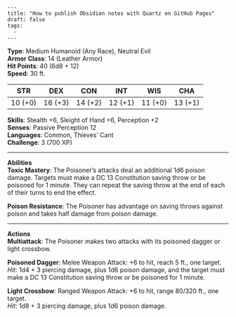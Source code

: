 ```
---
title: "How to publish Obsidian notes with Quartz on GitHub Pages"
draft: false
tags:
  - 
---
```
**Type**: Medium Humanoid (Any Race), Neutral Evil  
**Armor Class**: 14 (Leather Armor)  
**Hit Points**: 40 (6d8 + 12)  
**Speed**: 30 ft.

|STR|DEX|CON|INT|WIS|CHA|
|---|---|---|---|---|---|
|10 (+0)|16 (+3)|14 (+2)|12 (+1)|11 (+0)|13 (+1)|

**Skills**: Stealth +6, Sleight of Hand +6, Perception +2  
**Senses**: Passive Perception 12  
**Languages**: Common, Thieves’ Cant  
**Challenge**: 3 (700 XP)

---

**Abilities**  
**Toxic Mastery**: The Poisoner’s attacks deal an additional 1d6 poison damage. Targets must make a DC 13 Constitution saving throw or be poisoned for 1 minute. They can repeat the saving throw at the end of each of their turns to end the effect.

**Poison Resistance**: The Poisoner has advantage on saving throws against poison and takes half damage from poison damage.

---

**Actions**  
**Multiattack**: The Poisoner makes two attacks with its poisoned dagger or light crossbow.

**Poisoned Dagger**: Melee Weapon Attack: +6 to hit, reach 5 ft., one target.  
_Hit_: 1d4 + 3 piercing damage, plus 1d6 poison damage, and the target must make a DC 13 Constitution saving throw or be poisoned for 1 minute.

**Light Crossbow**: Ranged Weapon Attack: +6 to hit, range 80/320 ft., one target.  
_Hit_: 1d8 + 3 piercing damage, plus 1d6 poison damage.